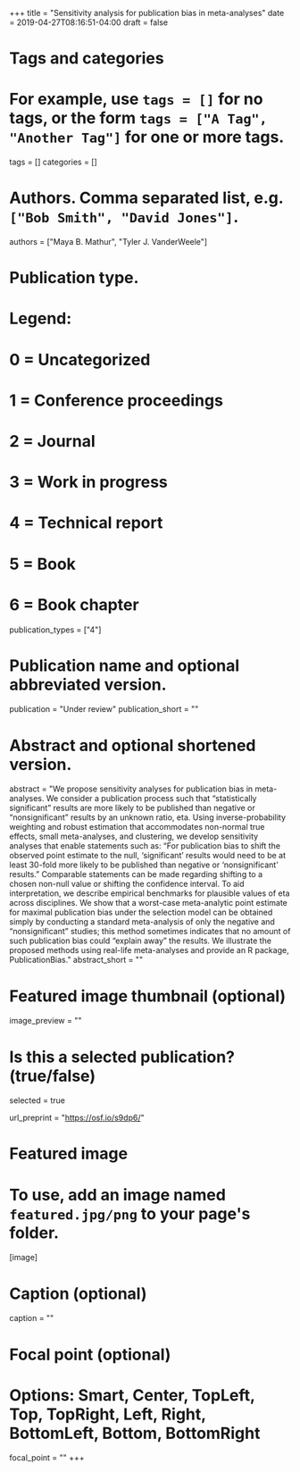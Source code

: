+++
title = "Sensitivity analysis for publication bias in meta-analyses"
date = 2019-04-27T08:16:51-04:00
draft = false

# Tags and categories
# For example, use `tags = []` for no tags, or the form `tags = ["A Tag", "Another Tag"]` for one or more tags.
tags = []
categories = []

# Authors. Comma separated list, e.g. `["Bob Smith", "David Jones"]`.
authors = ["Maya B. Mathur", "Tyler J. VanderWeele"]


# Publication type.
# Legend:
# 0 = Uncategorized
# 1 = Conference proceedings
# 2 = Journal
# 3 = Work in progress
# 4 = Technical report
# 5 = Book
# 6 = Book chapter
publication_types = ["4"]

# Publication name and optional abbreviated version.
publication = "Under review"
publication_short = ""

# Abstract and optional shortened version.
abstract = "We propose sensitivity analyses for publication bias in meta-analyses. We consider a publication process such that “statistically significant” results are more likely to be published than negative or “nonsignificant” results by an unknown ratio, eta. Using inverse-probability weighting and robust estimation that accommodates non-normal true effects, small meta-analyses, and clustering, we develop sensitivity analyses that enable statements such as: “For publication bias to shift the observed point estimate to the null, ‘significant’ results would need to be at least 30-fold more likely to be published than negative or ‘nonsignificant' results.” Comparable statements can be made regarding shifting to a chosen non-null value or shifting the confidence interval. To aid interpretation, we describe empirical benchmarks for plausible values of eta across disciplines. We show that a worst-case meta-analytic point estimate for maximal publication bias under the selection model can be obtained simply by conducting a standard meta-analysis of only the negative and “nonsignificant” studies; this method sometimes indicates that no amount of such publication bias could “explain away” the results. We illustrate the proposed methods using real-life meta-analyses and provide an R package, PublicationBias."
abstract_short = ""

# Featured image thumbnail (optional)
image_preview = ""

# Is this a selected publication? (true/false)
selected = true

url_preprint = "https://osf.io/s9dp6/"

# Featured image
# To use, add an image named `featured.jpg/png` to your page's folder. 
[image]
  # Caption (optional)
  caption = ""

  # Focal point (optional)
  # Options: Smart, Center, TopLeft, Top, TopRight, Left, Right, BottomLeft, Bottom, BottomRight
  focal_point = ""
+++
